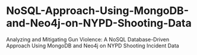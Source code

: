 # NoSQL-Approach-Using-MongoDB-and-Neo4j-on-NYPD-Shooting-Data
Analyzing and Mitigating Gun Violence: A NoSQL Database-Driven Approach Using MongoDB and Neo4j on NYPD Shooting Incident Data
